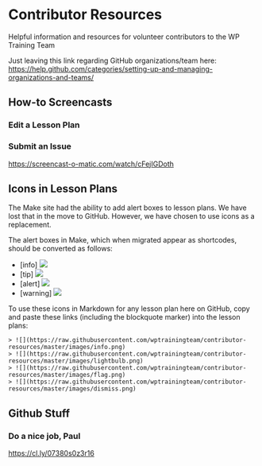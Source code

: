 # Contributor Resources
Helpful information and resources for volunteer contributors to the WP Training Team

Just leaving this link regarding GitHub organizations/team here: 
https://help.github.com/categories/setting-up-and-managing-organizations-and-teams/

## How-to Screencasts

### Edit a Lesson Plan

### Submit an Issue

https://screencast-o-matic.com/watch/cFejIGDoth

## Icons in Lesson Plans
The Make site had the ability to add alert boxes to lesson plans. We have lost that in the move to GitHub. However, we have chosen to use icons as a replacement.

The alert boxes in Make, which when migrated appear as shortcodes, should be converted as follows:
* [info] 		  ![](https://raw.githubusercontent.com/wptrainingteam/contributor-resources/master/images/info.png)
* [tip]       ![](https://raw.githubusercontent.com/wptrainingteam/contributor-resources/master/images/lightbulb.png)
* [alert] 	  ![](https://raw.githubusercontent.com/wptrainingteam/contributor-resources/master/images/flag.png)
* [warning] 	![](https://raw.githubusercontent.com/wptrainingteam/contributor-resources/master/images/dismiss.png)

To use these icons in Markdown for any lesson plan here on GitHub, copy and paste these links (including the blockquote marker) into the lesson plans:
```
> ![](https://raw.githubusercontent.com/wptrainingteam/contributor-resources/master/images/info.png)
> ![](https://raw.githubusercontent.com/wptrainingteam/contributor-resources/master/images/lightbulb.png)
> ![](https://raw.githubusercontent.com/wptrainingteam/contributor-resources/master/images/flag.png)
> ![](https://raw.githubusercontent.com/wptrainingteam/contributor-resources/master/images/dismiss.png)
```

## Github Stuff

### Do a nice job, Paul

https://cl.ly/07380s0z3r16
